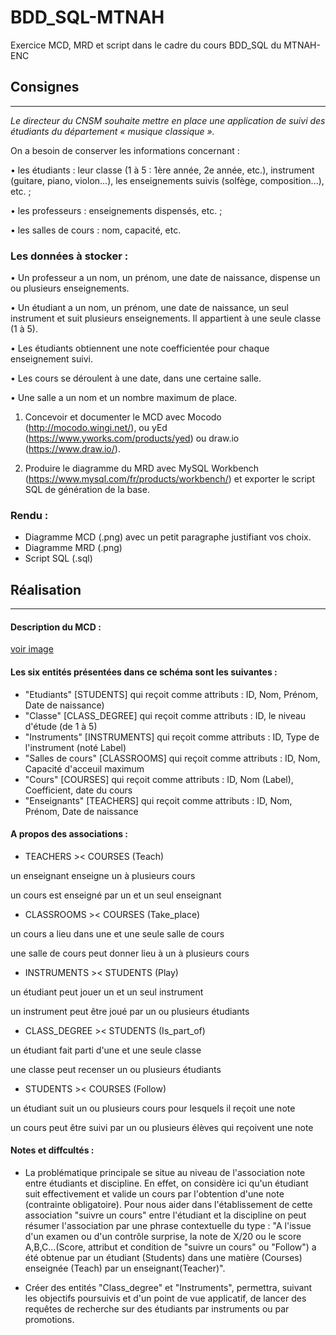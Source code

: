 # BDD_SQL-MTNAH
Exercice MCD, MRD et script dans le cadre du cours BDD_SQL du MTNAH-ENC

## Consignes
------------

*Le directeur du CNSM souhaite mettre en place une application de suivi des étudiants du département « musique classique ».*

On a besoin de conserver les informations concernant :

• les étudiants : leur classe (1 à 5 : 1ère année, 2e année, etc.), instrument (guitare, piano, violon...), les enseignements suivis (solfège, composition...), etc. ;

• les professeurs : enseignements dispensés, etc. ;

• les salles de cours : nom, capacité, etc.

### Les données à stocker :

• Un professeur a un nom, un prénom, une date de naissance, dispense un ou plusieurs enseignements.

• Un étudiant a un nom, un prénom, une date de naissance, un seul instrument et suit plusieurs enseignements. Il appartient à une seule classe (1 à 5).

• Les étudiants obtiennent une note coefficientée pour chaque enseignement suivi.

• Les cours se déroulent à une date, dans une certaine salle.

• Une salle a un nom et un nombre maximum de place.

1. Concevoir et documenter le MCD avec Mocodo (http://mocodo.wingi.net/), ou yEd (https://www.yworks.com/products/yed) ou draw.io (https://www.draw.io/).

2. Produire le diagramme du MRD avec MySQL Workbench (https://www.mysql.com/fr/products/workbench/) et exporter le script SQL de génération de la base.

### Rendu :
- Diagramme MCD (.png) avec un petit paragraphe justifiant vos choix.
- Diagramme MRD (.png)
- Script SQL (.sql)

## Réalisation
--------------
#### Description du MCD :

[voir image](MCD_CNSM.png)

#### Les six entités présentées dans ce schéma sont les suivantes :

- "Etudiants" [STUDENTS] qui reçoit comme attributs : ID, Nom, Prénom, Date de naissance)
- "Classe" [CLASS_DEGREE] qui reçoit comme attributs : ID, le niveau d'étude (de 1 à 5)
- "Instruments" [INSTRUMENTS] qui reçoit comme attributs : ID, Type de l'instrument (noté Label)
- "Salles de cours" [CLASSROOMS] qui reçoit comme attributs : ID, Nom, Capacité d'acceuil maximum
- "Cours" [COURSES] qui reçoit comme attributs : ID, Nom (Label), Coefficient, date du cours
- "Enseignants" [TEACHERS] qui reçoit comme attributs : ID, Nom, Prénom, Date de naissance

#### A propos des associations :

- TEACHERS >< COURSES (Teach)

un enseignant enseigne un à plusieurs cours

un cours est enseigné par un et un seul enseignant

 - CLASSROOMS >< COURSES (Take_place)

un cours a lieu dans une et une seule salle de cours

une salle de cours peut donner lieu à un à plusieurs cours

- INSTRUMENTS >< STUDENTS (Play)

un étudiant peut jouer un et un seul instrument

un instrument peut être joué par un ou plusieurs étudiants

- CLASS_DEGREE >< STUDENTS (Is_part_of)

un étudiant fait parti d'une et une seule classe

une classe peut recenser un ou plusieurs étudiants

- STUDENTS >< COURSES (Follow)

un étudiant suit un ou plusieurs cours pour lesquels il reçoit une note

un cours peut être suivi par un ou plusieurs élèves qui reçoivent une note


#### Notes et diffcultés :

- La problématique principale se situe au niveau de l'association note entre étudiants et discipline. En effet, on considère ici qu'un étudiant suit effectivement et valide un cours par l'obtention d'une note (contrainte obligatoire). Pour nous aider dans l'établissement de cette association "suivre un cours" entre l'étudiant et la discipline on peut résumer l'association par une phrase contextuelle du type : "A l'issue d'un examen ou d'un contrôle surprise, la note de X/20 ou le score A,B,C...(Score, attribut et condition de "suivre un cours" ou "Follow") a été obtenue par un étudiant (Students) dans une matière (Courses) enseignée (Teach) par un enseignant(Teacher)".

- Créer des entités "Class_degree" et "Instruments", permettra, suivant les objectifs poursuivis et d'un point de vue applicatif, de lancer des requêtes de recherche sur des étudiants par instruments ou par promotions. 
